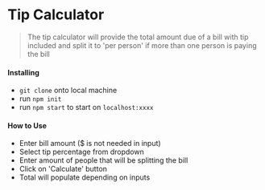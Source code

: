 # Tip Calculator
> The tip calculator will provide the total amount due of a bill with tip included and split it to 'per person' if more than one person is paying the bill

#### Installing
- `git clone` onto local machine
- run `npm init`
- run `npm start` to start on `localhost:xxxx`

#### How to Use
- Enter bill amount ($ is not needed in input)
- Select tip percentage from dropdown
- Enter amount of people that will be splitting the bill
- Click on 'Calculate' button
- Total will populate depending on inputs
